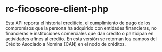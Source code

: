 # rc-ficoscore-client-php
Esta API reporta el historial crediticio, el cumplimiento de pago de los compromisos que la persona ha adquirido con entidades financieras, no financieras e instituciones comerciales que dan crédito o participan en actividades afines al crédito. En esta versión se retornan los campos del Crédito Asociado a Nomina (CAN) en el nodo de créditos.
